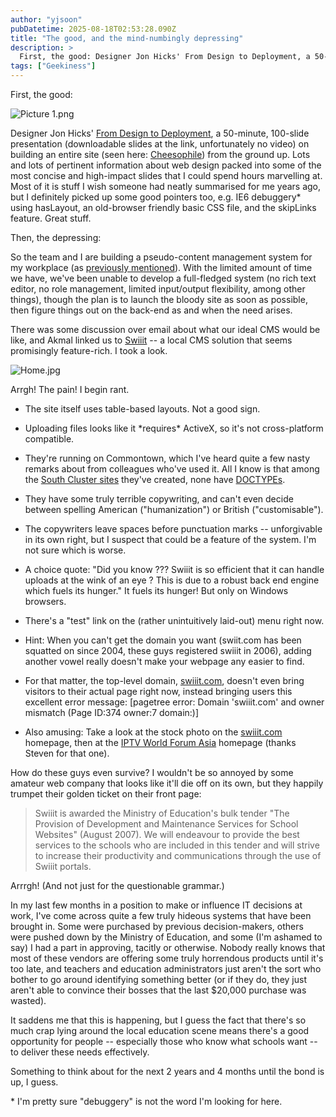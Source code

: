 ```yaml
---
author: "yjsoon"
pubDatetime: 2025-08-18T02:53:28.090Z
title: "The good, and the mind-numbingly depressing"
description: >
  First, the good: Designer Jon Hicks' From Design to Deployment, a 50-minute, 100-slide presentation (downloadable slides at the link, unfortunately n...
tags: ["Geekiness"]
---
```






First, the good:

![Picture 1.png](http://yjblog.stupidchicken.com/wp-content/uploads/2008/04/picture-1.jpg)

Designer Jon Hicks' [From Design to Deployment](http://hicksdesign.co.uk/journal/design-to-deployment), a 50-minute, 100-slide presentation (downloadable slides at the link, unfortunately no video) on building an entire site (seen here: [Cheesophile](http://www.cheesophile.com)) from the ground up. Lots and lots of pertinent information about web design packed into some of the most concise and high-impact slides that I could spend hours marvelling at. Most of it is stuff I wish someone had neatly summarised for me years ago, but I definitely picked up some good pointers too, e.g. IE6 debuggery\* using hasLayout, an old-browser friendly basic CSS file, and the skipLinks feature. Great stuff.

Then, the depressing:

So the team and I are building a pseudo-content management system for my workplace (as [previously mentioned](http://yjblog.stupidchicken.com/archives/2008/04/08/campus-shot)). With the limited amount of time we have, we've been unable to develop a full-fledged system (no rich text editor, no role management, limited input/output flexibility, among other things), though the plan is to launch the bloody site as soon as possible, then figure things out on the back-end as and when the need arises.

There was some discussion over email about what our ideal CMS would be like, and Akmal linked us to [Swiiit](http://www.swiiit.com) -- a local CMS solution that seems promisingly feature-rich. I took a look.

  
![Home.jpg](http://yjblog.stupidchicken.com/wp-content/uploads/2008/04/home.jpg)

Arrgh! The pain! I begin rant.

*   The site itself uses table-based layouts. Not a good sign.
*   Uploading files looks like it \*requires\* ActiveX, so it's not cross-platform compatible.
*   They're running on Commontown, which I've heard quite a few nasty remarks about from colleagues who've used it. All I know is that among the [South Cluster sites](http://www.commontown.com/cos/o.x?c=/wbn/pagetree&func=view&rid=7327) they've created, none have [DOCTYPEs](http://www.alistapart.com/articles/doctype/).  
    
*   They have some truly terrible copywriting, and can't even decide between spelling American ("humanization") or British ("customisable").
*   The copywriters leave spaces before punctuation marks -- unforgivable in its own right, but I suspect that could be a feature of the system. I'm not sure which is worse.
*   A choice quote: "Did you know ??? Swiiit is so efficient that it can handle uploads at the wink of an eye ? This is due to a robust back end engine which fuels its hunger." It fuels its hunger! But only on Windows browsers.
*   There's a "test" link on the (rather unintuitively laid-out) menu right now.
*   Hint: When you can't get the domain you want (swiit.com has been squatted on since 2004, these guys registered swiiit in 2006), adding another vowel really doesn't make your webpage any easier to find.  
    
*   For that matter, the top-level domain, [swiiit.com](http://swiiit.com), doesn't even bring visitors to their actual page right now, instead bringing users this excellent error message: \[pagetree error: Domain 'swiiit.com' and owner mismatch (Page ID:374 owner:7 domain:)\]
*   Also amusing: Take a look at the stock photo on the [swiiit.com](http://swiiit.com) homepage, then at the [IPTV World Forum Asia](http://www.iptv-asia.net/2006/ "Untitled") homepage (thanks Steven for that one).

How do these guys even survive? I wouldn't be so annoyed by some amateur web company that looks like it'll die off on its own, but they happily trumpet their golden ticket on their front page:

> Swiiit is awarded the Ministry of Education's bulk tender "The Provision of Development and Maintenance Services for School Websites" (August 2007). We will endeavour to provide the best services to the schools who are included in this tender and will strive to increase their productivity and communications through the use of Swiiit portals.

Arrrgh! (And not just for the questionable grammar.)

In my last few months in a position to make or influence IT decisions at work, I've come across quite a few truly hideous systems that have been brought in. Some were purchased by previous decision-makers, others were pushed down by the Ministry of Education, and some (I'm ashamed to say) I had a part in approving, tacitly or otherwise. Nobody really knows that most of these vendors are offering some truly horrendous products until it's too late, and teachers and education administrators just aren't the sort who bother to go around identifying something better (or if they do, they just aren't able to convince their bosses that the last $20,000 purchase was wasted).

It saddens me that this is happening, but I guess the fact that there's so much crap lying around the local education scene means there's a good opportunity for people -- especially those who know what schools want -- to deliver these needs effectively.

Something to think about for the next 2 years and 4 months until the bond is up, I guess.

\* I'm pretty sure "debuggery" is not the word I'm looking for here.